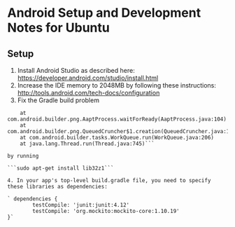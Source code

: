 # Android Setup and Development Notes for Ubuntu

## Setup

1. Install Android Studio as described here: https://developer.android.com/studio/install.html
2. Increase the IDE memory to 2048MB by following these instructions: http://tools.android.com/tech-docs/configuration
3. Fix the Gradle build problem 

```Exception in thread "png-cruncher_8" java.lang.RuntimeException: Timed out while waiting for slave aapt process, try setting environment variable SLAVE_AAPT_TIMEOUT to a value bigger than 5 seconds
    at com.android.builder.png.AaptProcess.waitForReady(AaptProcess.java:104)
    at com.android.builder.png.QueuedCruncher$1.creation(QueuedCruncher.java:107)
    at com.android.builder.tasks.WorkQueue.run(WorkQueue.java:206)
    at java.lang.Thread.run(Thread.java:745)```

by running

```sudo apt-get install lib32z1```

4. In your app's top-level build.gradle file, you need to specify these libraries as dependencies:

` dependencies {
        testCompile: 'junit:junit:4.12'
        testCompile: 'org.mockito:mockito-core:1.10.19'
}`

